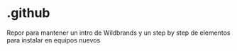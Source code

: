 # .github

Repor para mantener un intro de Wildbrands y un step by step de elementos para instalar en equipos nuevos
